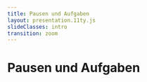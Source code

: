 ```yaml
---
title: Pausen und Aufgaben
layout: presentation.11ty.js
slideClasses: intro
transition: zoom
---
```


<div class="is-full-width">

# Pausen und Aufgaben


</div>